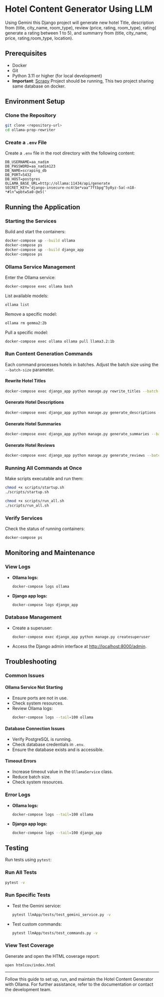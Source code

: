 # Hotel Content Generator Using LLM

Using Gemini this Django project will generate new hotel Title, description from (title, city_name, room_type), review (price, rating, room_type), rating( generate a rating between 1 to 5), and summarry from (title, city_name, price, rating,room_type, location).

## Prerequisites
- Docker
- Git
- Python 3.11 or higher (for local development)
- **Important**: [Scrapy](https://github.com/Muntasir-Ayan/scrapy-trip-dot-com) Project should be running, This two project sharing same database on docker. 

## Environment Setup

### Clone the Repository
```bash
git clone <repository-url>
cd ollama-prop-rewriter
```

### Create a `.env` File
Create a `.env` file in the root directory with the following content:
```
DB_USERNAME=aa_nadim
DB_PASSWORD=aa_nadim123
DB_NAME=scraping_db
DB_PORT=5432
DB_HOST=postgres
OLLAMA_BASE_URL=http://ollama:11434/api/generate
SECRET_KEY='django-insecure-nc4($e*vaa^7ftbpg^5y8yz-5a(-n18-*#ln^wpbtw5a0-@e5('
```

## Running the Application

### Starting the Services
Build and start the containers:
```bash
docker-compose up --build ollama
docker-compose ps
docker-compose up --build django_app
docker-compose ps
```

### Ollama Service Management
Enter the Ollama service:
```bash
docker-compose exec ollama bash
```
List available models:
```bash
ollama list
```
Remove a specific model:
```bash
ollama rm gemma2:2b
```
Pull a specific model:
```bash
docker-compose exec ollama ollama pull llama3.2:1b
```

### Run Content Generation Commands
Each command processes hotels in batches. Adjust the batch size using the `--batch-size` parameter.

#### Rewrite Hotel Titles
```bash
docker-compose exec django_app python manage.py rewrite_titles --batch-size 2
```

#### Generate Hotel Descriptions
```bash
docker-compose exec django_app python manage.py generate_descriptions --batch-size 2
```

#### Generate Hotel Summaries
```bash
docker-compose exec django_app python manage.py generate_summaries --batch-size 2
```

#### Generate Hotel Reviews
```bash
docker-compose exec django_app python manage.py generate_reviews --batch-size 2
```

### Running All Commands at Once
Make scripts executable and run them:
```bash
chmod +x scripts/startup.sh
./scripts/startup.sh

chmod +x scripts/run_all.sh
./scripts/run_all.sh
```

### Verify Services
Check the status of running containers:
```bash
docker-compose ps
```

## Monitoring and Maintenance

### View Logs
- **Ollama logs:**
  ```bash
  docker-compose logs ollama
  ```
- **Django app logs:**
  ```bash
  docker-compose logs django_app
  ```

### Database Management
- Create a superuser:
  ```bash
  docker-compose exec django_app python manage.py createsuperuser
  ```
- Access the Django admin interface at [http://localhost:8000/admin](http://localhost:8000/admin).

## Troubleshooting

### Common Issues

#### Ollama Service Not Starting
- Ensure ports are not in use.
- Check system resources.
- Review Ollama logs:
  ```bash
  docker-compose logs --tail=100 ollama
  ```

#### Database Connection Issues
- Verify PostgreSQL is running.
- Check database credentials in `.env`.
- Ensure the database exists and is accessible.

#### Timeout Errors
- Increase timeout value in the `OllamaService` class.
- Reduce batch size.
- Check system resources.

### Error Logs
- **Ollama logs:**
  ```bash
  docker-compose logs --tail=100 ollama
  ```
- **Django app logs:**
  ```bash
  docker-compose logs --tail=100 django_app
  ```

## Testing
Run tests using `pytest`:

### Run All Tests
```bash
pytest -v
```

### Run Specific Tests
- Test the Gemini service:
  ```bash
  pytest llmApp/tests/test_gemini_service.py -v
  ```
- Test custom commands:
  ```bash
  pytest llmApp/tests/test_commands.py -v
  ```

### View Test Coverage
Generate and open the HTML coverage report:
```bash
open htmlcov/index.html
```

---

Follow this guide to set up, run, and maintain the Hotel Content Generator with Ollama. For further assistance, refer to the documentation or contact the development team.
